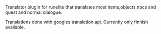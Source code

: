 Translator plugin for runelite that translates most items,objects,npcs and quest and normal dialogue.

Translations done with googles translation api.
Currently only finnish available.
